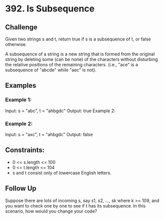 # 392. Is Subsequence

## Challenge

Given two strings s and t, return true if s is a subsequence of t, or false
otherwise.

A subsequence of a string is a new string that is formed from the original
string by deleting some (can be none) of the characters without disturbing the
relative positions of the remaining characters. (i.e., "ace" is a subsequence of
"abcde" while "aec" is not).

## Examples

### Example 1:

Input: s = "abc", t = "ahbgdc" Output: true Example 2:

### Example 2:

Input: s = "axc", t = "ahbgdc" Output: false

## Constraints:

- 0 <= s.length <= 100
- 0 <= t.length <= 104
- s and t consist only of lowercase English letters.

## Follow Up

Suppose there are lots of incoming s, say s1, s2, ..., sk where k >= 109, and
you want to check one by one to see if t has its subsequence. In this scenario,
how would you change your code?
